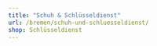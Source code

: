 ```yaml
---
title: "Schuh & Schlüsseldienst"
url: /bremen/schuh-und-schluesseldienst/
shop: Schlüsseldienst
---
```

